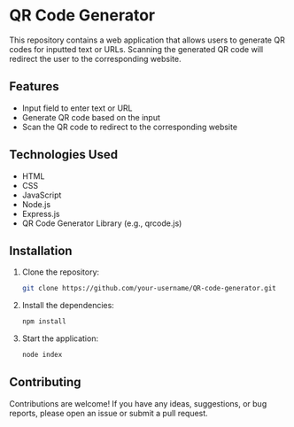 # QR Code Generator

This repository contains a web application that allows users to generate QR codes for inputted text or URLs. Scanning the generated QR code will redirect the user to the corresponding website.

## Features

- Input field to enter text or URL
- Generate QR code based on the input
- Scan the QR code to redirect to the corresponding website

## Technologies Used

- HTML
- CSS
- JavaScript
- Node.js
- Express.js
- QR Code Generator Library (e.g., qrcode.js)

## Installation

1. Clone the repository:

   ```bash
   git clone https://github.com/your-username/QR-code-generator.git

2. Install the dependencies:
   ```bash
   npm install

3. Start the application:
   ```bash
   node index

## Contributing

Contributions are welcome! If you have any ideas, suggestions, or bug reports, please open an issue or submit a pull request.

